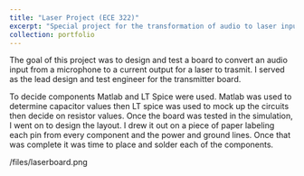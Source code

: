 ```yaml
---
title: "Laser Project (ECE 322)"
excerpt: "Special project for the transformation of audio to laser input current" #"Short description of portfolio item number 1<br/><img src='/images/500x300.png'>"
collection: portfolio
---
```


The goal of this project was to design and test a board to convert an audio input from a microphone to a current output for a laser to trasmit. I served as the lead design and test engineer for the transmitter board.

To decide components Matlab and LT Spice were used. Matlab was used to determine capacitor values then LT spice was used to mock up the circuits then decide on resistor values. Once the board was tested in the simulation, I went on to design the layout. I drew it out on a piece of paper labeling each pin from every component and the power and ground lines. Once that was complete it was time to place and solder each of the components.


/files/laserboard.png
